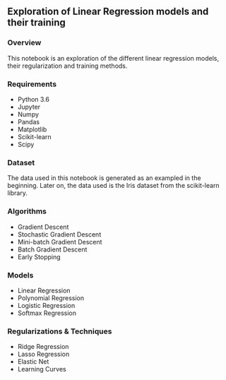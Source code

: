 ## Exploration of Linear Regression models and their training

### Overview
This notebook is an exploration of the different linear regression models, their regularization and training methods.

### Requirements
- Python 3.6
- Jupyter 
- Numpy
- Pandas
- Matplotlib
- Scikit-learn
- Scipy

### Dataset
The data used in this notebook is generated as an exampled in the beginning.
Later on, the data used is the Iris dataset from the scikit-learn library.

### Algorithms
- Gradient Descent
- Stochastic Gradient Descent
- Mini-batch Gradient Descent
- Batch Gradient Descent
- Early Stopping

### Models
- Linear Regression
- Polynomial Regression
- Logistic Regression
- Softmax Regression

### Regularizations & Techniques
- Ridge Regression
- Lasso Regression
- Elastic Net
- Learning Curves
